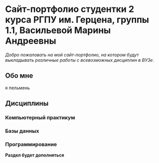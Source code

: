 # Сайт-портфолио студентки 2 курса РГПУ им. Герцена, группы 1.1, Васильевой Марины Андреевны

_Добро пожаловать на мой сайт-портфолио, на котором будут выкладывать различные работы с всевозможных дисциплин в ВУЗе._

## Обо мне
я пельмень

## Дисциплины

### Компьютерный практикум
### Базы данных
### Программирование

**Раздел будет дополняться**
